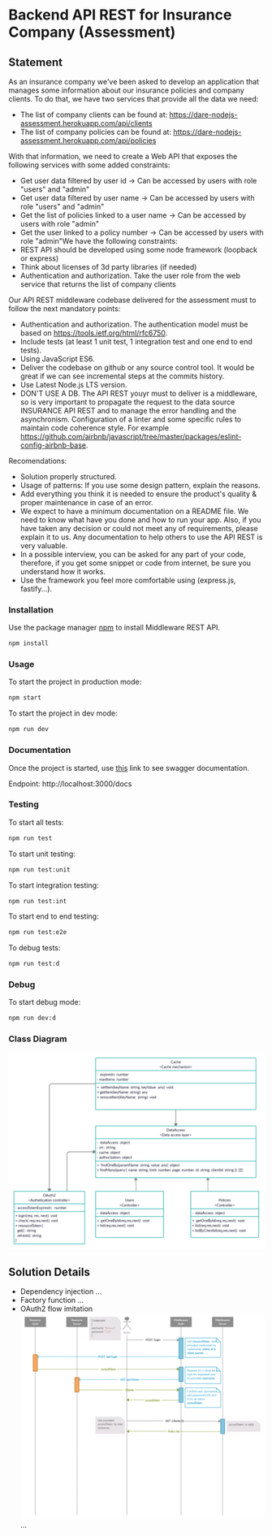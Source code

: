 # Backend API REST for Insurance Company (Assessment)

## Statement

As an insurance company we've been asked to develop an application that manages some information about our insurance policies and company clients. To do that, we have two services that provide all the data we need:
- The list of company clients can be found at:
https://dare-nodejs-assessment.herokuapp.com/api/clients
- The list of company policies can be found at:
https://dare-nodejs-assessment.herokuapp.com/api/policies

With that information, we need to create a Web API that exposes the following services with some added constraints:

- Get user data filtered by user id -> Can be accessed by users with role "users" and "admin"
- Get user data filtered by user name -> Can be accessed by users with role "users" and "admin"
- Get the list of policies linked to a user name -> Can be accessed by users with role "admin"
- Get the user linked to a policy number -> Can be accessed by users with role "admin"We have the following constraints:
- REST API should be developed using some node framework (loopback or express)
- Think about licenses of 3d party libraries (if needed)
- Authentication and authorization. Take the user role from the web service that returns the list of company clients 

Our API REST middleware codebase delivered for the assessment must to follow the next mandatory points:

- Authentication and authorization. The authentication model must be based on https://tools.ietf.org/html/rfc6750.
- Include tests (at least 1 unit test, 1 integration test and one end to end tests).
- Using JavaScript ES6.
- Deliver the codebase on github or any source control tool. It would be great if we can see incremental steps at the commits history.
- Use Latest Node.js LTS version.
- DON'T USE A DB. The API REST youyr must to deliver is a middleware, so is very important to propagate the request to the data source INSURANCE API REST and to manage the error handling and the asynchronism.
Configuration of a linter and some specific rules to maintain code coherence style. For example https://github.com/airbnb/javascript/tree/master/packages/eslint-config-airbnb-base.


Recomendations:
- Solution properly structured.
- Usage of patterns: If you use some design pattern, explain the reasons.
- Add everything you think it is needed to ensure the product's quality & proper maintenance in case of an error.
- We expect to have a minimum documentation on a README file. We need to know what have you done and how to run your app. Also, if you have taken any decision or could not meet any of requirements, please explain it to us. Any documentation to help others to use the API REST is very valuable.
- In a possible interview, you can be asked for any part of your code, therefore, if you get some snippet or code from internet, be sure you understand how it works.
- Use the framework you feel more comfortable using (express.js, fastify...).

### Installation

Use the package manager [npm](https://www.npmjs.com/) to install Middleware REST API.

```bash
npm install
```

### Usage

To start the project in production mode:

```bash
npm start
```

To start the project in dev mode:

```bash
npm run dev
```

### Documentation

Once the project is started, use  [this](http://localhost:3000/docs) link to see swagger documentation.

Endpoint: http://localhost:3000/docs

### Testing

To start all tests:

```bash
npm run test
```

To start unit testing:

```bash
npm run test:unit
```

To start integration testing:

```bash
npm run test:int
```

To start end to end testing:

```bash
npm run test:e2e
```

To debug tests:

```bash
npm run test:d
```

### Debug

To start debug mode:

```bash
npm run dev:d
```

### Class Diagram

![img](img/class_diagram.jpg)

## Solution Details 

- Dependency injection
  ...
- Factory function
  ...
- OAuth2 flow imitation
![img](img/auth_flow.jpg)
...

